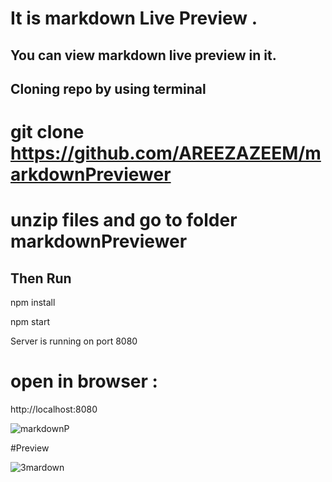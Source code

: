 # It is markdown Live Preview .
## You can view markdown live preview in it.

## Cloning repo by using terminal

# git clone https://github.com/AREEZAZEEM/markdownPreviewer

# unzip files and  go to folder markdownPreviewer


## Then  Run

npm install 

npm start

Server is running on port 8080

# open in browser :

http://localhost:8080

![markdownP](https://user-images.githubusercontent.com/94732877/159413900-4ebf8d1c-de50-455d-9480-4893209db3c4.png)


#Preview


![3mardown](https://user-images.githubusercontent.com/94732877/159415471-a9082afb-591d-488a-aef7-a2dd74c3d43b.png)
